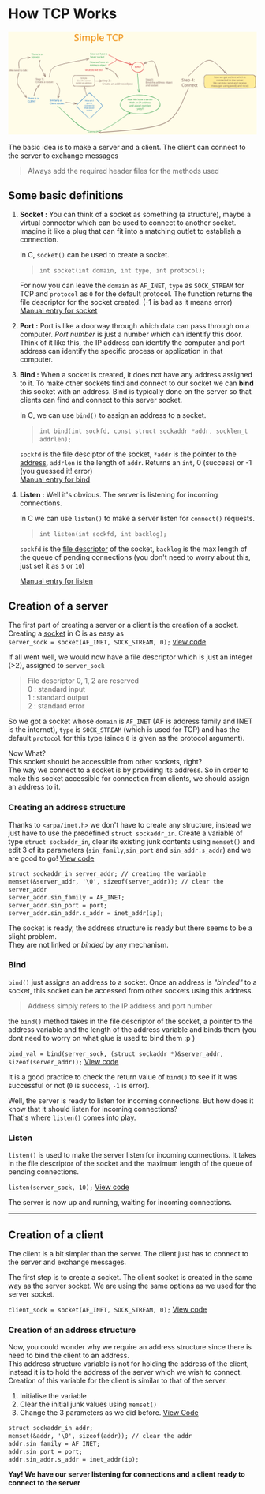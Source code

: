 # How TCP Works

![TCP Working](./TCP.svg)

The basic idea is to make a server and a client. The client can connect to the server to exchange messages

> Always add the required header files for the methods used

## Some basic definitions

1.  **Socket :** <a id="socket"></a> You can think of a socket as something (a structure), maybe a virtual connector which can be used to connect to another socket.<br> Imagine it like a plug that can fit into a matching outlet to establish a connection.

    In C, `socket()` can be used to create a socket. <br>

    > `int socket(int domain, int type, int protocol);`

    For now you can leave the `domain` as `AF_INET`, `type` as `SOCK_STREAM` for TCP and `protocol` as `0` for the default protocol.<a id="sock-des"></a> The function returns the file descriptor for the socket created. (-1 is bad as it means error) <br>
    [Manual entry for socket](https://man7.org/linux/man-pages/man2/socket.2.html)

2.  **Port :** Port is like a doorway through which data can pass through on a computer. _Port number_ is just a number which can identify this door. Think of it like this, the IP address can identify the computer and port address can identify the specific process or application in that computer.

3.  **Bind :** When a socket is created, it does not have any address assigned to it. To make other sockets find and connect to our socket we can **bind** this socket with an address. Bind is typically done on the server so that clients can find and connect to this server socket.

    In C, we can use `bind()` to assign an address to a socket. <br>

    > `int bind(int sockfd, const struct sockaddr *addr, socklen_t addrlen);`

    `sockfd` is the file desciptor of the socket, `*addr` is the pointer to the [address](), `addrlen` is the length of `addr`. Returns an `int`, 0 (success) or -1 (you guessed it! error) <br>
    [Manual entry for bind](https://man7.org/linux/man-pages/man2/bind.2.html)

4.  **Listen :** Well it's obvious. The server is listening for incoming connections.

    In C we can use `listen()` to make a server listen for `connect()` requests. <br>

    > `int listen(int sockfd, int backlog);`

    `sockfd` is the [file descriptor](#sock-des) of the socket,
    `backlog` is the max length of the queue of pending connections (you don't need to worry about this, just set it as `5` or `10`)

    [Manual entry for listen](https://man7.org/linux/man-pages/man2/listen.2.html)

## Creation of a server

The first part of creating a server or a client is the creation of a socket.<br>
Creating a [socket](#socket) in C is as easy as <br>
`server_sock = socket(AF_INET, SOCK_STREAM, 0);` [view code](./simple_tcp/server.c#L20)

If all went well, we would now have a file descriptor which is just an integer (>2), assigned to `server_sock`

> File descriptor 0, 1, 2 are reserved <br>
> 0 : standard input <br>
> 1 : standard output <br>
> 2 : standard error <br>

So we got a socket whose `domain` is `AF_INET` (AF is address family and INET is the internet), `type` is `SOCK_STREAM` (which is used for TCP) and has the default `protocol` for this type (since `0` is given as the protocol argument).

Now What? <br>
This socket should be accessible from other sockets, right?<br>
The way we connect to a socket is by providing its address. So in order to make this socket accessible for connection from clients, we should assign an address to it.

### Creating an address structure

Thanks to `<arpa/inet.h>` we don't have to create any structure, instead we just have to use the predefined `struct sockaddr_in`. Create a variable of type `struct sockaddr_in`, clear its existing junk contents using `memset()` and edit 3 of its parameters (`sin_family`,`sin_port` and `sin_addr.s_addr`) and we are good to go! [View code](./simple_tcp/server.c#L28)

```
struct sockaddr_in server_addr; // creating the variable
memset(&server_addr, '\0', sizeof(server_addr)); // clear the server_addr
server_addr.sin_family = AF_INET;
server_addr.sin_port = port;
server_addr.sin_addr.s_addr = inet_addr(ip);
```

The socket is ready, the address structure is ready but there seems to be a slight problem.<br>
They are not linked or _binded_ by any mechanism.

### Bind

`bind()` just assigns an address to a socket. Once an address is _"binded"_ to a socket, this socket can be accessed from other sockets using this address.

> Address simply refers to the IP address and port number

the `bind()` method takes in the file descriptor of the socket, a pointer to the address variable and the length of the address variable and binds them (you dont need to worry on what glue is used to bind them :p )

`bind_val = bind(server_sock, (struct sockaddr *)&server_addr, sizeof(server_addr));` [View code](./simple_tcp/server.c#L33)

It is a good practice to check the return value of `bind()` to see if it was successful or not (`0` is success, `-1` is error).

Well, the server is ready to listen for incoming connections. But how does it know that it should listen for incoming connections?<br> That's where `listen()` comes into play.

### Listen

`listen()` is used to make the server listen for incoming connections. It takes in the file descriptor of the socket and the maximum length of the queue of pending connections.

`listen(server_sock, 10);` [View code](./simple_tcp/server.c#L41)

The server is now up and running, waiting for incoming connections.

---

## Creation of a client

The client is a bit simpler than the server. The client just has to connect to the server and exchange messages.

The first step is to create a socket. The client socket is created in the same way as the server socket. We are using the same options as we used for the server socket.

`client_sock = socket(AF_INET, SOCK_STREAM, 0);` [View code](./simple_tcp/client.c#L19)

### Creation of an address structure

Now, you could wonder why we require an address structure since there is need to bind the client to an address. <br>
This address structure variable is not for holding the address of the client, instead it is to hold the address of the server which we wish to connect. <br>
Creation of this variable for the client is similar to that of the server. <br>

1. Initialise the variable
2. Clear the initial junk values using `memset()`
3. Change the 3 parameters as we did before. [View Code](./simple_tcp/client.c#L27)

```
struct sockaddr_in addr;
memset(&addr, '\0', sizeof(addr)); // clear the addr
addr.sin_family = AF_INET;
addr.sin_port = port;
addr.sin_addr.s_addr = inet_addr(ip);
```

**Yay! We have our server listening for connections and a client ready to connect to the server**

<!-- ## Connecting the client and exchanging messages -->
